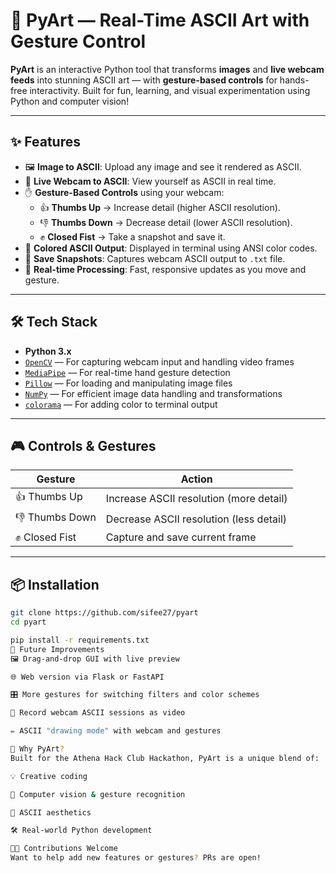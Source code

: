# 🎨 PyArt — Real-Time ASCII Art with Gesture Control

**PyArt** is an interactive Python tool that transforms **images** and **live webcam feeds** into stunning ASCII art — with **gesture-based controls** for hands-free interactivity. Built for fun, learning, and visual experimentation using Python and computer vision!

---

## ✨ Features

- 🖼️ **Image to ASCII**: Upload any image and see it rendered as ASCII.
- 🎥 **Live Webcam to ASCII**: View yourself as ASCII in real time.
- ✋ **Gesture-Based Controls** using your webcam:
  - 👍 **Thumbs Up** → Increase detail (higher ASCII resolution).
  - 👎 **Thumbs Down** → Decrease detail (lower ASCII resolution).
  - ✊ **Closed Fist** → Take a snapshot and save it.
- 🌈 **Colored ASCII Output**: Displayed in terminal using ANSI color codes.
- 💾 **Save Snapshots**: Captures webcam ASCII output to `.txt` file.
- 🔁 **Real-time Processing**: Fast, responsive updates as you move and gesture.

---

## 🛠️ Tech Stack

- **Python 3.x**
- [`OpenCV`](https://opencv.org/) — For capturing webcam input and handling video frames
- [`MediaPipe`](https://developers.google.com/mediapipe) — For real-time hand gesture detection
- [`Pillow`](https://python-pillow.org/) — For loading and manipulating image files
- [`NumPy`](https://numpy.org/) — For efficient image data handling and transformations
- [`colorama`](https://pypi.org/project/colorama/) — For adding color to terminal output

---

## 🎮 Controls & Gestures

| Gesture | Action |
|--------|--------|
| 👍 Thumbs Up | Increase ASCII resolution (more detail) |
| 👎 Thumbs Down | Decrease ASCII resolution (less detail) |
| ✊ Closed Fist | Capture and save current frame |

---

## 📦 Installation

```bash
git clone https://github.com/sifee27/pyart
cd pyart

pip install -r requirements.txt
🧪 Future Improvements
🖼️ Drag-and-drop GUI with live preview

🌐 Web version via Flask or FastAPI

🎛️ More gestures for switching filters and color schemes

🎥 Record webcam ASCII sessions as video

✏️ ASCII "drawing mode" with webcam and gestures

🔗 Why PyArt?
Built for the Athena Hack Club Hackathon, PyArt is a unique blend of:

💡 Creative coding

🧠 Computer vision & gesture recognition

🎨 ASCII aesthetics

🛠️ Real-world Python development

👩‍💻 Contributions Welcome
Want to help add new features or gestures? PRs are open!


